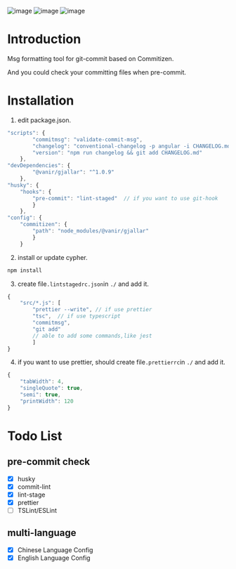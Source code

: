 ![image](https://img.shields.io/badge/language-Javascript-orange.svg) ![image](https://img.shields.io/badge/npm-v1.0.6-blue.svg) ![image](https://travis-ci.org/koyoshiro/Cypher.svg?branch=master)

# Introduction
Msg formatting tool for git-commit based on Commitizen.

And you could check your committing files when pre-commit.

# Installation

1. edit package.json.

```js
"scripts": {
        "commitmsg": "validate-commit-msg",
        "changelog": "conventional-changelog -p angular -i CHANGELOG.md -s -r 0",
        "version": "npm run changelog && git add CHANGELOG.md"
    },
"devDependencies": {
        "@vanir/gjallar": "^1.0.9"
    },
"husky": {
    "hooks": {
        "pre-commit": "lint-staged"  // if you want to use git-hook
        }
    },
"config": {
    "commitizen": {
        "path": "node_modules/@vanir/gjallar"
        }
    }
```

2. install or update cypher.

```js
npm install
```

3. create file`.lintstagedrc.json`in `./` and add it.

```js
{
    "src/*.js": [
        "prettier --write", // if use prettier
        "tsc",  // if use typescript
        "commitmsg",
        "git add"
        // able to add some commands,like jest
        ]
}
```

4. if you want to use prettier, should create file`.prettierrc`in `./` and add it.

```js
{
    "tabWidth": 4,
    "singleQuote": true,
    "semi": true,
    "printWidth": 120
}
```


# Todo List

## pre-commit check

- [X] husky
- [X] commit-lint
- [X] lint-stage
- [X] prettier
- [ ] TSLint/ESLint

## multi-language

- [X] Chinese Language Config
- [X] English Language Config
